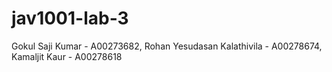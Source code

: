 # jav1001-lab-3
Gokul Saji Kumar - A00273682,
  Rohan Yesudasan Kalathivila - A00278674,
  Kamaljit Kaur - A00278618
